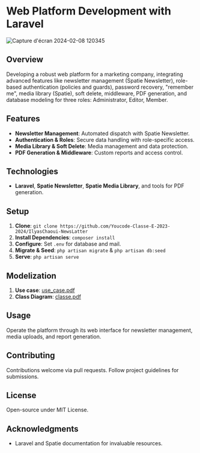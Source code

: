 # Web Platform Development with Laravel

![Capture d'écran 2024-02-08 120345](https://github.com/Youcode-Classe-E-2023-2024/IlyasChaoui-NewsLatter/assets/144786151/4c23f66d-28af-4bf3-a23b-182ec0546573)

## Overview
Developing a robust web platform for a marketing company, integrating advanced features like newsletter management (Spatie Newsletter), role-based authentication (policies and guards), password recovery, "remember me", media library (Spatie), soft delete, middleware, PDF generation, and database modeling for three roles: Administrator, Editor, Member.

## Features
- **Newsletter Management**: Automated dispatch with Spatie Newsletter.
- **Authentication & Roles**: Secure data handling with role-specific access.
- **Media Library & Soft Delete**: Media management and data protection.
- **PDF Generation & Middleware**: Custom reports and access control.

## Technologies
- **Laravel**, **Spatie Newsletter**, **Spatie Media Library**, and tools for PDF generation.

## Setup
1. **Clone**: `git clone https://github.com/Youcode-Classe-E-2023-2024/IlyasChaoui-NewsLatter`
2. **Install Dependencies**: `composer install`
3. **Configure**: Set `.env` for database and mail.
4. **Migrate & Seed**: `php artisan migrate` & `php artisan db:seed`
5. **Serve**: `php artisan serve`

## Modelization
1. **Use case**: [use_case.pdf](https://github.com/Youcode-Classe-E-2023-2024/IlyasChaoui-NewsLatter/files/14208237/use_case.pdf)
2. **Class Diagram**: [classe.pdf](https://github.com/Youcode-Classe-E-2023-2024/IlyasChaoui-NewsLatter/files/14208239/classe.pdf)

## Usage
Operate the platform through its web interface for newsletter management, media uploads, and report generation.

## Contributing
Contributions welcome via pull requests. Follow project guidelines for submissions.

## License
Open-source under MIT License.

## Acknowledgments
- Laravel and Spatie documentation for invaluable resources.
